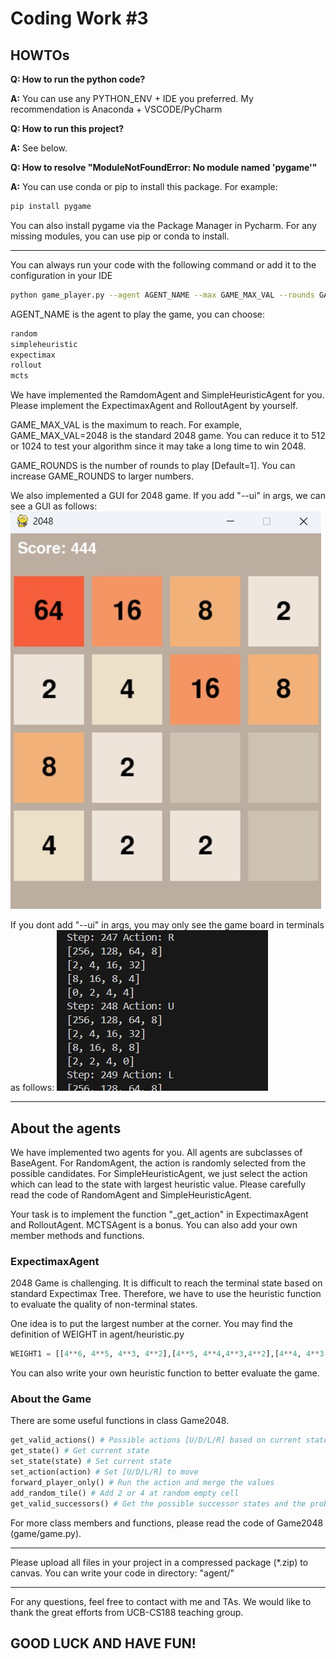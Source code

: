 # Coding Work #3

## HOWTOs
**Q: How to run the python code?**

**A:** You can use any PYTHON_ENV + IDE you preferred.
My recommendation is Anaconda + VSCODE/PyCharm


**Q: How to run this project?**

**A:** See below.

**Q: How to resolve "ModuleNotFoundError: No module named 'pygame'"**

**A:** You can use conda or pip to install this package. For example:
```bash
pip install pygame
```
You can also install pygame via the Package Manager in Pycharm. For any missing modules, you can use pip or conda to install.

----------------------------------------------------------------------
You can always run your code with the following command or add it to the configuration in your IDE
```bash
python game_player.py --agent AGENT_NAME --max GAME_MAX_VAL --rounds GAME_ROUNDS --ui
```

AGENT_NAME is the agent to play the game, you can choose:
```bash
random
simpleheuristic
expectimax
rollout
mcts
```
We have implemented the RamdomAgent and SimpleHeuristicAgent for you. Please implement the ExpectimaxAgent and RolloutAgent by yourself.

GAME_MAX_VAL is the maximum to reach. For example, GAME_MAX_VAL=2048 is the standard 2048 game. You can reduce it to 512 or 1024 to test your algorithm since it may take a long time to win 2048.

GAME_ROUNDS is the number of rounds to play [Default=1]. You can increase GAME_ROUNDS to larger numbers.

We also implemented a GUI for 2048 game. If you add "--ui" in args, we can see a GUI as follows:
![](src/2048.jpg)

If you dont add "--ui" in args, you may only see the game board in terminals as follows:
![](src/2048_terminal.jpg)

----------------------------------------------------------------------
## About the agents
We have implemented two agents for you. All agents are subclasses of BaseAgent. For RandomAgent, the action is randomly selected from the possible candidates. For SimpleHeuristicAgent, we just select the action which can lead to the state with largest heuristic value. Please carefully read the code of RandomAgent and SimpleHeuristicAgent. 

Your task is to implement the function "_get_action" in ExpectimaxAgent and RolloutAgent. MCTSAgent is a bonus. You can also add your own member methods and functions.

### ExpectimaxAgent

2048 Game is challenging. It is difficult to reach the terminal state based on standard Expectimax Tree. Therefore, we have to use the heuristic function to evaluate the quality of non-terminal states. 

One idea is to put the largest number at the corner. You may find the definition of WEIGHT in agent/heuristic.py
```python
WEIGHT1 = [[4**6, 4**5, 4**3, 4**2],[4**5, 4**4,4**3,4**2],[4**4, 4**3, 4**2, 4**1],[4**3, 4**2, 4**1, 4**0]]
```
You can also write your own heuristic function to better evaluate the game.

### About the Game
There are some useful functions in class Game2048.
```python
get_valid_actions() # Possible actions [U/D/L/R] based on current state
get_state() # Get current state
set_state(state) # Set current state 
set_action(action) # Set [U/D/L/R] to move
forward_player_only() # Run the action and merge the values
add_random_tile() # Add 2 or 4 at random empty cell
get_valid_successors() # Get the possible successor states and the probability

```
For more class members and functions, please read the code of Game2048 (game/game.py).

----------------------------------------------------------------------
Please upload all files in your project in a compressed package (*.zip) to canvas.
You can write your code in directory: "agent/"

----------------------------------------------------------------------
For any questions, feel free to contact with me and TAs.
We would like to thank the great efforts from UCB-CS188 teaching group. 

## GOOD LUCK AND HAVE FUN!


